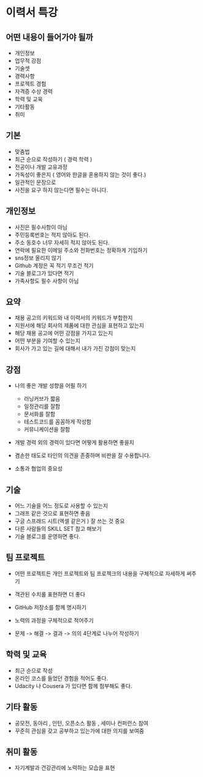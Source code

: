 #  이력서 특강 

## 어떤 내용이 들어가야 될까 

* 개인정보 
* 업무적 강점 
* 기술셋 
* 경력사항
* 프로젝트 경험 
* 자격증 수상 경력
* 학력 및 교육 
* 기타활동 
* 취미


## 기본 

* 맞춤법
* 최근 순으로 작성하기 ( 경력 학력 )
* 전공이나 개발 교유과정 
* 가독성이 좋은지 ( 영어와 한글을 혼용하지 않는 것이 좋다.)
* 일관적인 문장으로 
* 사진을 요구 하지 않는다면 필수는 아니다.


## 개인정보 

* 사진은 필수사항이 아님 
* 주민등록번호는 적지 않아도 된다.
* 주소 동호수 너무 자세히 적지 않아도 된다. 
* 연락에 필요한 이메일 주소와 전화번호는 정확하게 기입하기 
* sns정보 올리지 않기 
* Github 계정은 꼭 적기 무조건 적기 
* 기술 블로그가 있다면 적기 
* 가족사항도 필수 사항이 아님 


## 요약 

* 채용 공고의 키워드와 내 이력서의 키워드가 부합한지
* 지원서에 해당 회사의 제품에 대한 관심을 표현하고 있는지 
* 해당 채용 공고에 어떤 강점을 가지고 있는지 
* 어떤 부분을 기여할 수 있는지 
* 회사가 가고 있는 길에 대해서 내가 가진 강점이 맞는지 


## 강점 

* 나의 좋은 개발 성향을 어필 하기 
    * 러닝커브가 짧음
    * 일정관리를 잘함 
    * 문서화를 잘함 
    * 테스트코드를 꼼꼼하게 작성함
    * 커뮤니케이션을 잘함 
    
* 개발 경력 외의 경력이 있다면 어떻게 활용하면 좋을지 
* 겸손한 태도로 타인의 의견을 존중하며 비판을 잘 수용합니다. 
* 소통과 협업의 중요성 


## 기술 

* 어느 기술을 어느 정도로 사용할 수 있는지 
* 그래프 같은 것으로 표현하면 좋음 
* 구글 스프래드 시트(엑셀 같은거 ) 잘 쓰는 것 중요 
* 다른 사람들의 SKILL SET  참고 해보기 
* 기술 블로그를 운영하면 좋다. 


## 팀 프로젝트 

* 어떤 프로젝트든 개인 프로젝트와 팀 프로젝크의 내용을 구체적으로 자세하게 써주기 
* 객관된 수치롤 표현하면 더 좋다 
* GitHub 저장소를 함께 명시하기 
* 노력의 과정을 구체적으로 적어주기 

* 문제 -> 해결 -> 결과 -> 의의  4단계로 나누어 작성하기 


## 학력 및 교육 

* 최근 순으로 작성 
* 온라인 코스를 들었던 경험을 적어도 좋다. 
* Udacity 나 Cousera 가 있다면 함께 첨부해도 좋다.

## 기타 활동 
* 공모전, 동아리 , 인턴, 오픈소스 활동 , 세미나 컨퍼런스 참여 
* 꾸준히 관심을 갖고 공부하고 있는가에 대한 의지를 보여줌 

## 취미 활동 
* 자기계발과 건강관리에 노력하는 모습을 표현 


